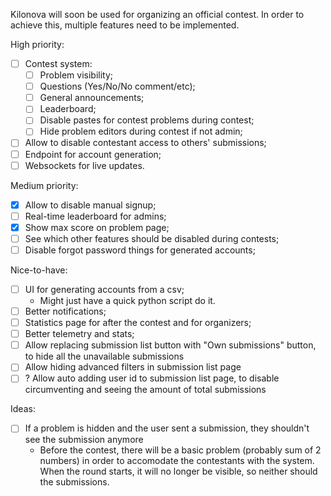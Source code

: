 Kilonova will soon be used for organizing an official contest. In order to achieve this, multiple features need to be implemented.

High priority:
- [ ] Contest system:
	- [ ] Problem visibility;
	- [ ] Questions (Yes/No/No comment/etc);
	- [ ] General announcements;
	- [ ] Leaderboard;
    - [ ] Disable pastes for contest problems during contest;
    - [ ] Hide problem editors during contest if not admin;
- [ ] Allow to disable contestant access to others' submissions;
- [ ] Endpoint for account generation;
- [ ] Websockets for live updates.

Medium priority:
- [x] Allow to disable manual signup;
- [ ] Real-time leaderboard for admins;
- [x] Show max score on problem page;
- [ ] See which other features should be disabled during contests;
- [ ] Disable forgot password things for generated accounts;

Nice-to-have:
- [ ] UI for generating accounts from a csv;
	- Might just have a quick python script do it.
- [ ] Better notifications;
- [ ] Statistics page for after the contest and for organizers;
- [ ] Better telemetry and stats;
- [ ] Allow replacing submission list button with "Own submissions" button, to hide all the unavailable submissions
- [ ] Allow hiding advanced filters in submission list page
- [ ] ? Allow auto adding user id to submission list page, to disable circumventing and seeing the amount of total submissions

Ideas:
- [ ] If a problem is hidden and the user sent a submission, they shouldn't see the submission anymore
    - Before the contest, there will be a basic problem (probably sum of 2 numbers) in order to accomodate the contestants with the system. When the round starts, it will no longer be visible, so neither should the submissions.